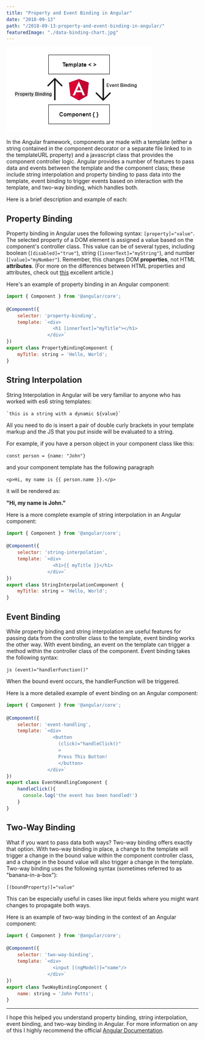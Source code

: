 ```yaml
---
title: "Property and Event Binding in Angular"
date: "2018-09-13"
path: "/2018-09-13-property-and-event-binding-in-angular/"
featuredImage: "./data-binding-chart.jpg"
---
```

![Spiderweb](./data-binding-chart.jpg)

In the Angular framework, components are made with a template (either a string contained in the component decorator or a separate file linked to in the templateURL property) and a javascript class that provides the component controller logic. Angular provides a number of features to pass data and events between the template and the component class; these include string interpolation and property binding to pass data into the template, event binding to trigger events based on interaction with the template, and two-way binding, which handles both. 

Here is a brief description and example of each:

## Property Binding

Property binding in Angular uses the following syntax: `[property]="value"`. The selected property of a DOM element is assigned a value based on the component's controller class. This value can be of several types, including boolean (`[disabled]="true"`), string (`[innerText]="myString"`), and number (`[value]="myNumber"`). Remember, this changes DOM **properties**, not HTML **attributes**. (For more on the differences between HTML properties and attributes, check out [this](https://javascript.info/dom-attributes-and-properties) excellent article.)

Here's an example of property binding in an Angular component:

```js
import { Component } from '@angular/core';

@Component({
    selector: 'property-binding',
    template: `<div>
                 <h1 [innerText]="myTitle"></h1>
               </div>`
})
export class PropertyBindingComponent {
    myTitle: string = 'Hello, World';
}
```


## String Interpolation


String Interpolation in Angular will be very familiar to anyone who has worked with es6 string templates:

``` `this is a string with a dynamic ${value}` ```

 All you need to do is insert a pair of double curly brackets in your template markup and the JS that you put inside will be evaluated to a string. 

For example, if you have a person object in your component class like this:

 `const person = {name: "John"}`

 and your component template has the following paragraph

  `<p>Hi, my name is {{ person.name }}.</p>`

  it will be rendered as:
  
   **"Hi, my name is John."**

Here is a more complete example of string interpolation in an Angular component:

```js
import { Component } from '@angular/core';

@Component({
    selector: 'string-interpolation',
    template: `<div>
                 <h1>{{ myTitle }}</h1>
               </div>`
})
export class StringInterpolationComponent {
    myTitle: string = 'Hello, World';
}
```

## Event Binding
While property binding and string interpolation are useful features for passing data from the controller class to the template, event binding works the other way. With event binding, an event on the template can trigger a method within the controller class of the component. Event binding takes the following syntax:

```js (event)="handlerFunction()" ```

When the bound event occurs, the handlerFunction will be triggered.

Here is a more detailed example of event binding on an Angular component:

```js
import { Component } from '@angular/core';

@Component({
    selector: 'event-handling',
    template: `<div>
                 <button 
                   (click)="handleClick()"
                   >
                   Press This Button!
                   </button>
               </div>`
})
export class EventHandlingComponent {
    handleClick(){
      console.log('the event has been handled!')
    }
}
```


## Two-Way Binding

What if you want to pass data both ways? Two-way binding offers exactly that option. With two-way binding in place, a change to the template will trigger a change in the bound value within the component controller class, and a change in the bound value will also trigger a change in the template. Two-way binding uses the following syntax (sometimes referred to as "banana-in-a-box"):

``` [(boundProperty)]="value" ```

This can be especially useful in cases like input fields where you might want changes to propagate both ways.

Here is an example of two-way binding in the context of an Angular component:

```js
import { Component } from '@angular/core';

@Component({
    selector: 'two-way-binding',
    template: `<div>
                 <input [(ngModel)]="name"/>
               </div>`
})
export class TwoWayBindingComponent {
    name: string = 'John Potts';
}
```

***

I hope this helped you understand property binding, string interpolation, event binding, and two-way binding in Angular. For more information on any of this I highly recommend the official [Angular Documentation](https://angular.io/docs).
